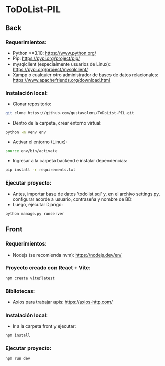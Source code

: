 # ToDoList-PIL

## Back 

### Requerimientos:
- Python >=3.10: https://www.python.org/
- Pip: https://pypi.org/project/pip/
- mysqlclient (especialmente usuarios de Linux): https://pypi.org/project/mysqlclient/
- Xampp o cualquier otro administrador de bases de datos relacionales: https://www.apachefriends.org/download.html
### Instalación local:
- Clonar repositorio:
``` sh
git clone https://github.com/gustavolens/ToDoList-PIL.git 
```
- Dentro de la carpeta, crear entorno virtual:
``` sh
python -m venv env 
```
- Activar el entorno (Linux):
``` sh
source env/bin/activate 
``` 
- Ingresar a la carpeta backend e instalar dependencias:
``` sh
pip install -r requirements.txt 
``` 
### Ejecutar proyecto:
- Antes, importar base de datos 'todolist.sql' y, en el archivo settings.py, configurar acorde a usuario, contraseña y nombre de BD:
- Luego, ejecutar Django:
``` sh
python manage.py runserver
``` 

## Front

### Requerimientos:
- Nodejs (se recomienda nvm): https://nodejs.dev/en/
### Proyecto creado con React + Vite:
``` sh
npm create vite@latest
```
### Bibliotecas:
- Axios para trabajar apis: https://axios-http.com/
### Instalación local:
- Ir a la carpeta front y ejecutar:
``` sh
npm install 
```
### Ejecutar proyecto:
``` sh
npm run dev 
```
